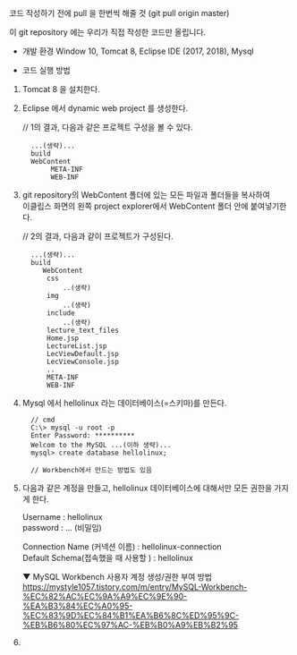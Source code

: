 코드 작성하기 전에 pull 을 한번씩 해줄 것 (git pull origin master)

이 git repository 에는
우리가 직접 작성한 코드만 올립니다.

* 개발 환경
Window 10, Tomcat 8, Eclipse IDE (2017, 2018), Mysql

* 코드 실행 방법

1. Tomcat 8 을 설치한다.

2. Eclipse 에서 dynamic web project 를 생성한다.

   // 1의 결과, 다음과 같은 프로젝트 구성을 볼 수 있다.

         ...(생략)...
         build
         WebContent
              META-INF
              WEB-INF

3. git repository의 WebContent 폴더에 있는 모든 파일과 폴더들을 복사하여<br>
   이클립스 화면의 왼쪽 project explorer에서 WebContent 폴더 안에 붙여넣기한다.

   // 2의 결과, 다음과 같이 프로젝트가 구성된다.
   
         ...(생략)...
         build
            WebContent
	         css
		         ..(생략)
	         img
		         ..(생략)
	         include
		         ..(생략)
	         lecture_text_files
	         Home.jsp
	         LectureList.jsp
	         LecViewDefault.jsp
	         LecViewConsole.jsp
	         ..
	         META-INF
	         WEB-INF

4. Mysql 에서 hellolinux 라는 데이터베이스(=스키마)를 만든다.

         // cmd
         C:\> mysql -u root -p
         Enter Password: **********
         Welcom to the MySQL ...(이하 생략)...
         mysql> create database hellolinux;
         
         // Workbench에서 만드는 방법도 있음
	 
5. 다음과 같은 계정을 만들고, hellolinux 데이터베이스에 대해서만 모든 권한을 가지게 한다.
   
   Username : hellolinux<br>
   password : ... (비밀임)
   
   Connection Name (커넥션 이름) : hellolinux-connection<br>
   Default Schema(접속했을 때 사용할 ) : hellolinux
   
   ▼ MySQL Workbench 사용자 계정 생성/권한 부여 방법<br>
https://mystyle1057.tistory.com/m/entry/MySQL-Workbench-%EC%82%AC%EC%9A%A9%EC%9E%90-%EA%B3%84%EC%A0%95-%EC%83%9D%EC%84%B1%EA%B6%8C%ED%95%9C-%EB%B6%80%EC%97%AC-%EB%B0%A9%EB%B2%95

6. 
